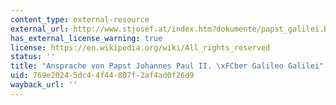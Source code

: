 ```yaml
---
content_type: external-resource
external_url: http://www.stjosef.at/index.htm?dokumente/papst_galilei.htm~mainFrame
has_external_license_warning: true
license: https://en.wikipedia.org/wiki/All_rights_reserved
status: ''
title: "Ansprache von Papst Johannes Paul II. \xFCber Galileo Galilei"
uid: 769e2024-5dc4-4f44-807f-2af4ad0f26d9
wayback_url: ''
---
```

